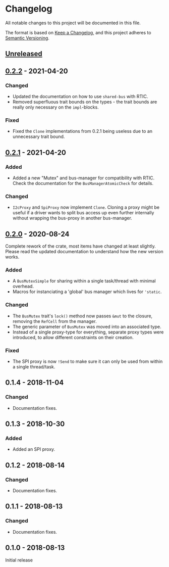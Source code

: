 # Changelog
All notable changes to this project will be documented in this file.

The format is based on [Keep a Changelog](https://keepachangelog.com/en/1.0.0/),
and this project adheres to [Semantic Versioning](https://semver.org/spec/v2.0.0.html).

## [Unreleased]


## [0.2.2] - 2021-04-20
### Changed
- Updated the documentation on how to use `shared-bus` with RTIC.
- Removed superfluous trait bounds on the types - the trait bounds are really
  only necessary on the `impl`-blocks.

### Fixed
- Fixed the `Clone` implementations from 0.2.1 being useless due to an
  unnecessary trait bound.


## [0.2.1] - 2021-04-20
### Added
- Added a new "Mutex" and bus-manager for compatibility with RTIC.  Check the
  documentation for the `BusManagerAtomicCheck` for details.

### Changed
- `I2cProxy` and `SpiProxy` now implement `Clone`.  Cloning a proxy might be
  useful if a driver wants to split bus access up even further internally
  without wrapping the bus-proxy in another bus-manager.


## [0.2.0] - 2020-08-24
Complete rework of the crate, most items have changed at least slightly.
Please read the updated documentation to understand how the new version
works.

### Added
- A `BusMutexSimple` for sharing within a single task/thread with minimal
  overhead.
- Macros for instanciating a 'global' bus manager which lives for `'static`.

### Changed
- The `BusMutex` trait's `lock()` method now passes `&mut` to the closure,
  removing the `RefCell` from the manager.
- The generic parameter of `BusMutex` was moved into an associated type.
- Instead of a single proxy-type for everything, separate proxy types were
  introduced, to allow different constraints on their creation.

### Fixed
- The SPI proxy is now `!Send` to make sure it can only be used from
  within a single thread/task.


## 0.1.4 - 2018-11-04
### Changed
- Documentation fixes.


## 0.1.3 - 2018-10-30
### Added
- Added an SPI proxy.


## 0.1.2 - 2018-08-14
### Changed
- Documentation fixes.


## 0.1.1 - 2018-08-13
### Changed
- Documentation fixes.


## 0.1.0 - 2018-08-13
Initial release

[Unreleased]: https://github.com/Rahix/shared-bus/compare/v0.2.2...main
[0.2.2]: https://github.com/Rahix/shared-bus/compare/v0.2.1...v0.2.2
[0.2.1]: https://github.com/Rahix/shared-bus/compare/v0.2.0...v0.2.1
[0.2.0]: https://github.com/Rahix/shared-bus/compare/e24defd5c802...v0.2.0
